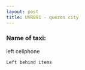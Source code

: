 ```yaml
---
layout: post
title: UVR091 - quezon city
---
```


### Name of taxi: 

left cellphone

```Left behind items```
